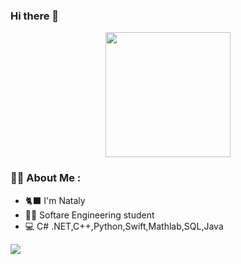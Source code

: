 ### Hi there 👋

<div id="header" align="center">
  <img src="https://media.giphy.com/media/uzglgIsyY1Cgg/giphy.gif" width="200"/>
</div>


### 👩‍💻 About Me : 
- 🐈‍⬛ I'm Nataly
- 🧑‍🎓 Softare Engineering student
- 💻 C# .NET,C++,Python,Swift,Mathlab,SQL,Java
<div id="badges">
  <a href="https://t.me/nataishaa">
<img src=https://img.shields.io/badge/telegram-blue?logo=telegram&logoColor=white&style=for-the-badge/>
  
  
